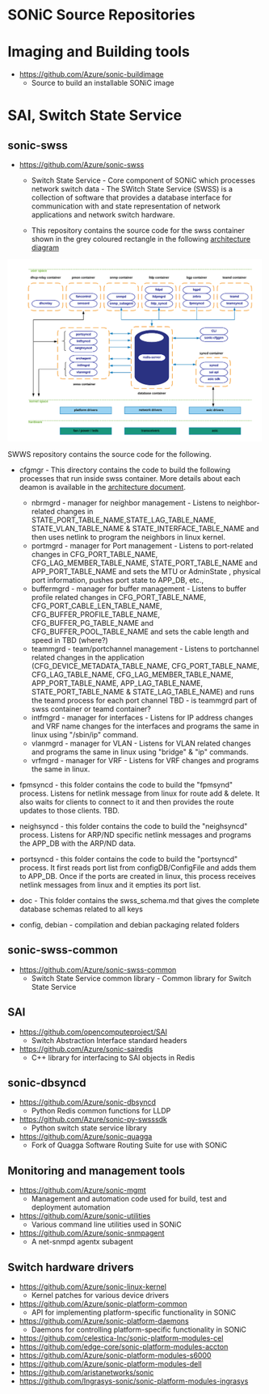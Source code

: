 # SONiC Source Repositories

# Imaging and Building tools
- https://github.com/Azure/sonic-buildimage
	- Source to build an installable SONiC image

# SAI, Switch State Service  

## sonic-swss  
- https://github.com/Azure/sonic-swss
	- Switch State Service - Core component of SONiC which processes network switch data - The SWitch State Service (SWSS) is a collection of software that provides a database interface for communication with and state representation of network applications and network switch hardware.

	- This repository contains the source code for the swss container shown in the grey coloured rectangle in the following [architecture diagram](SWSS_container.jpg)

![Sec4Img1](https://github.com/Azure/SONiC/blob/master/images/sonic_user_guide_images/section4_images/section4_pic1_high_level.png "High Level Component Interactions") 	

  SWWS repository contains the source code for the following.
  - cfgmgr - This directory contains the code to build the following processes that run inside swss container. More details about each deamon is available in the [architecture document](https://github.com/Azure/SONiC/wiki/Architecture).
	- nbrmgrd - manager for neighbor management - Listens to neighbor-related changes in STATE_PORT_TABLE_NAME,STATE_LAG_TABLE_NAME, STATE_VLAN_TABLE_NAME & STATE_INTERFACE_TABLE_NAME and then uses netlink to program the neighbors in linux kernel. 
	- portmgrd - manager for Port management - Listens to port-related changes in CFG_PORT_TABLE_NAME, CFG_LAG_MEMBER_TABLE_NAME, STATE_PORT_TABLE_NAME and APP_PORT_TABLE_NAME and sets the MTU or AdminState , physical port information, pushes port state to APP_DB, etc.,
	- buffermgrd - manager for buffer management - Listens to buffer profile related changes in CFG_PORT_TABLE_NAME, CFG_PORT_CABLE_LEN_TABLE_NAME, CFG_BUFFER_PROFILE_TABLE_NAME, CFG_BUFFER_PG_TABLE_NAME and CFG_BUFFER_POOL_TABLE_NAME and sets the cable length and speed in TBD (where?)
	- teammgrd - team/portchannel management - Listens to portchannel related changes in the application (CFG_DEVICE_METADATA_TABLE_NAME, CFG_PORT_TABLE_NAME, CFG_LAG_TABLE_NAME, CFG_LAG_MEMBER_TABLE_NAME, APP_PORT_TABLE_NAME, APP_LAG_TABLE_NAME, STATE_PORT_TABLE_NAME & STATE_LAG_TABLE_NAME) and  runs the teamd process for each port channel
	  TBD - is teammgrd part of swss container or teamd container?
	- intfmgrd - manager for interfaces - Listens for IP address changes and VRF name changes for the interfaces and programs the same in linux using "/sbin/ip" command.
    - vlanmgrd - manager for VLAN - Listens for VLAN related changes and programs the same in linux using "bridge" & "ip" commands. 
    - vrfmgrd - manager for VRF - Listens for VRF changes and programs the same in linux.
	
  - fpmsyncd - this folder contains the code to build the "fpmsynd" process. Listens for netlink message from linux for route add & delete. It also waits for clients to connect to it and then provides the route updates to those clients. TBD. 
  - neighsyncd - this folder contains the code to build the "neighsyncd" process. Listens for ARP/ND specific netlink messages and programs the APP_DB with the ARP/ND data.
  - portsyncd - this folder contains the code to build the "portsyncd" process. It first reads port list from configDB/ConfigFile and adds them to APP_DB. Once if the ports are created in linux, this process receives netlink messages from linux and it empties its port list.
  - doc - This folder contains the swss_schema.md that gives the complete database schemas related to all keys
  - config, debian - compilation and debian packaging related folders
	
## sonic-swss-common  	
- https://github.com/Azure/sonic-swss-common
	- Switch State Service common library - Common library for Switch State Service
	
## SAI  	
- https://github.com/opencomputeproject/SAI
	- Switch Abstraction Interface standard headers
- https://github.com/Azure/sonic-sairedis
	- C++ library for interfacing to SAI objects in Redis
	
## sonic-dbsyncd  

- https://github.com/Azure/sonic-dbsyncd
	- Python Redis common functions for LLDP
- https://github.com/Azure/sonic-py-swsssdk
	- Python switch state service library
- https://github.com/Azure/sonic-quagga
	- Fork of Quagga Software Routing Suite for use with SONiC
	
## Monitoring and management tools
- https://github.com/Azure/sonic-mgmt
	- Management and automation code used for build, test and deployment automation
- https://github.com/Azure/sonic-utilities
	- Various command line utilities used in SONiC
- https://github.com/Azure/sonic-snmpagent
	- A net-snmpd agentx subagent

## Switch hardware drivers
- https://github.com/Azure/sonic-linux-kernel
	- Kernel patches for various device drivers
- https://github.com/Azure/sonic-platform-common
	- API for implementing platform-specific functionality in SONiC
- https://github.com/Azure/sonic-platform-daemons
	- Daemons for controlling platform-specific functionality in SONiC
- https://github.com/celestica-Inc/sonic-platform-modules-cel
- https://github.com/edge-core/sonic-platform-modules-accton
- https://github.com/Azure/sonic-platform-modules-s6000
- https://github.com/Azure/sonic-platform-modules-dell
- https://github.com/aristanetworks/sonic
- https://github.com/Ingrasys-sonic/sonic-platform-modules-ingrasys

